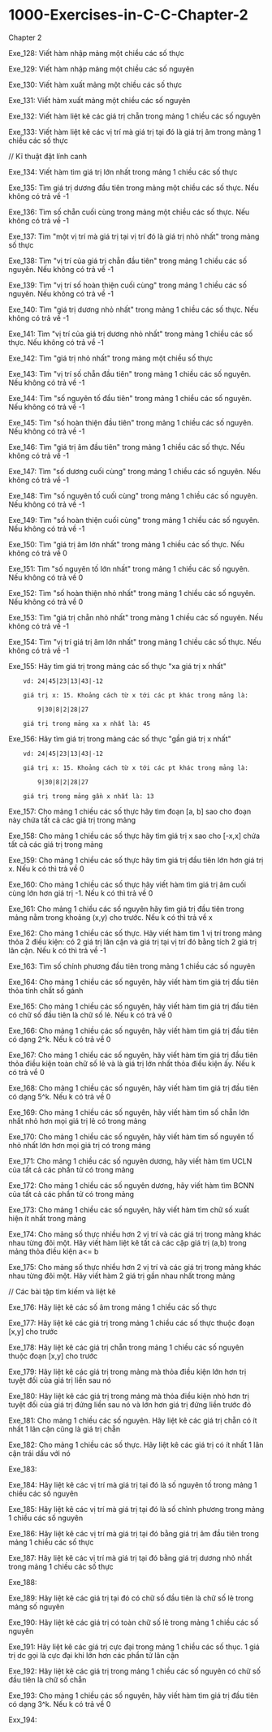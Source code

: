# 1000-Exercises-in-C-C-Chapter-2

Chapter 2

Exe_128: Viết hàm nhập mảng một chiều các số thực

Exe_129: Viết hàm nhập mảng một chiều các số nguyên

Exe_130: Viết hàm xuất mảng một chiều các số thực

Exe_131: Viết hàm xuất mảng một chiều các số nguyên

Exe_132: Viết hàm liệt kê các giá trị chẵn trong mảng 1 chiều các số nguyên

Exe_133: Viết hàm liệt kê các vị trí mà giá trị tại đó là giá trị âm trong mảng 1 chiều các số thực

// Kĩ thuật đặt lính canh

Exe_134: Viết hàm tìm giá trị lớn nhất trong mảng 1 chiều các số thực

Exe_135: Tìm giá trị dương đầu tiên trong mảng một chiều các số thực. Nếu không có trả về -1

Exe_136: Tìm số chẵn cuối cùng trong mảng một chiều các số thực. Nếu không có trả về -1

Exe_137: Tim "một vị trí mà giá trị tại vị trí đó là giá trị nhỏ nhất" trong mảng số thực

Exe_138: Tìm "vị trí của giá trị chẵn đầu tiên" trong mảng 1 chiều các số nguyên. Nếu không có trả về -1

Exe_139: Tìm "vị trí số hoàn thiện cuối cùng" trong mảng 1 chiều các số nguyên. Nếu không có trả về -1

Exe_140: Tìm "giá trị dương nhỏ nhất" trong mảng 1 chiều các số thực. Nếu không có trả về -1

Exe_141: Tìm "vị trí của giá trị dương nhỏ nhất" trong mảng 1 chiều các số thực. Nếu không có trả về -1

Exe_142: Tìm "giá trị nhỏ nhất" trong mảng một chiều số thực

Exe_143: Tìm "vị trí số chẵn đầu tiên" trong mảng 1 chiều các số nguyên. Nếu không có trả về -1

Exe_144: Tìm "số nguyên tố đầu tiên" trong mảng 1 chiều các số nguyên. Nếu không có trả về -1

Exe_145: Tìm "số hoàn thiện đầu tiên" trong mảng 1 chiều các số nguyên. Nếu không có trả về -1

Exe_146: Tìm "giá trị âm đầu tiên" trong mảng 1 chiều các số thực. Nếu không có trả về -1

Exe_147: Tìm "số dương cuối cùng" trong mảng 1 chiều các số nguyên. Nếu không có trả về -1

Exe_148: Tìm "số nguyên tố cuối cùng" trong mảng 1 chiều các số nguyên. Nếu không có trả về -1

Exe_149: Tìm "số hoàn thiện cuối cùng" trong mảng 1 chiều các số nguyên. Nếu không có trả về -1

Exe_150: Tìm "giá trị âm lớn nhất" trong mảng 1 chiều các số thực. Nếu không có trả về 0

Exe_151: Tìm "số nguyên tố lớn nhất" trong mảng 1 chiều các số nguyên. Nếu không có trả về 0

Exe_152: Tìm "số hoàn thiện nhỏ nhất" trong mảng 1 chiều các số nguyên. Nếu không có trả về 0

Exe_153: Tìm "giá trị chẵn nhỏ nhất" trong mảng 1 chiều các số nguyên. Nếu không có trả về -1

Exe_154: Tìm "vị trí giá trị âm lớn nhất" trong mảng 1 chiều các số thực. Nếu không có trả về -1

Exe_155: Hãy tìm giá trị trong mảng các số thực "xa giá trị x nhất"

        vd: 24|45|23|13|43|-12
        
        giá trị x: 15. Khoảng cách từ x tới các pt khác trong mảng là:
        
            9|30|8|2|28|27
            
        giá trị trong mảng xa x nhất là: 45

Exe_156: Hãy tìm giá trị trong mảng các số thực "gần giá trị x nhất"

        vd: 24|45|23|13|43|-12
        
        giá trị x: 15. Khoảng cách từ x tới các pt khác trong mảng là:
        
            9|30|8|2|28|27
            
        giá trị trong mảng gần x nhất là: 13

Exe_157: Cho mảng 1 chiều các số thực hãy tìm đoạn [a, b] sao cho đoạn này chứa tất cả các giá trị trong mảng

Exe_158: Cho mảng 1 chiều các số thực hãy tìm giá trị x sao cho [-x,x] chứa tất cả các giá trị trong mảng

Exe_159: Cho mảng 1 chiều các số thực hãy tìm giá trị đầu tiên lớn hơn giá trị x. Nếu k có thì trả về 0

Exe_160: Cho mảng 1 chiều các số thực hãy viết hàm tìm giá trị âm cuối cùng lớn hơn giá trị -1. Nếu k có thì trả về 0

Exe_161: Cho mảng 1 chiều các số nguyên hãy tìm giá trị đầu tiên trong mảng nằm trong khoảng (x,y) cho trước. Nếu k có thì trả về x

Exe_162: Cho mảng 1 chiều các số thực. Hãy viết hàm tìm 1 vị trí trong mảng thỏa 2 điều kiện: có 2 giá trị lân cận và giá trị tại vị trí đó bằng tích 2 giá trị lân cận. Nếu k có thì trả về -1

Exe_163: Tìm số chính phương đầu tiên trong mảng 1 chiều các số nguyên

Exe_164: Cho mảng 1 chiều các số nguyên, hãy viết hàm tìm giá trị đầu tiên thỏa tính chất số gánh

Exe_165: Cho mảng 1 chiều các số nguyên, hãy viết hàm tìm giá trị đầu tiên có chữ số đầu tiên là chữ số lẻ. Nếu k có trả về 0

Exe_166: Cho mảng 1 chiều các số nguyên, hãy viết hàm tìm giá trị đầu tiên có dạng 2^k. Nếu k có trả về 0

Exe_167: Cho mảng 1 chiều các số nguyên, hãy viết hàm tìm giá trị đầu tiên thỏa điều kiện toàn chữ số lẻ và là giá trị lớn nhất thỏa điều kiện ấy. Nếu k có trả về 0

Exe_168: Cho mảng 1 chiều các số nguyên, hãy viết hàm tìm giá trị đầu tiên có dạng 5^k. Nếu k có trả về 0

Exe_169: Cho mảng 1 chiều các số nguyên, hãy viết hàm tìm số chẵn lớn nhất nhỏ hơn mọi giá trị lẻ có trong mảng

Exe_170: Cho mảng 1 chiều các số nguyên, hãy viết hàm tìm số nguyên tố nhỏ nhất lớn hơn mọi giá trị có trong mảng

Exe_171: Cho mảng 1 chiều các số nguyên dương, hãy viết hàm tìm UCLN của tất cả các phần tử có trong mảng

Exe_172: Cho mảng 1 chiều các số nguyên dương, hãy viết hàm tìm BCNN của tất cả các phần tử có trong mảng

Exe_173: Cho mảng 1 chiều các số nguyên, hãy viết hàm tìm chữ số xuất hiện ít nhất trong mảng

Exe_174: Cho mảng số thực nhiều hơn 2 vị trí và các giá trị trong mảng khác nhau từng đôi một. Hãy viết hàm liệt kê tất cả các cặp giá trị (a,b) trong mảng thỏa điều kiện a<= b

Exe_175: Cho mảng số thực nhiều hơn 2 vị trí và các giá trị trong mảng khác nhau từng đôi một. Hãy viết hàm 2 giá trị gần nhau nhất trong mảng

// Các bài tập tìm kiếm và liệt kê

Exe_176: Hãy liệt kê các số âm trong mảng 1 chiều các số thực

Exe_177: Hãy liệt kê các giá trị trong mảng 1 chiều các số thực thuộc đoạn [x,y] cho trước

Exe_178: Hãy liệt kê các giá trị chẵn trong mảng 1 chiều các số nguyên thuộc đoạn [x,y] cho trước

Exe_179: Hãy liệt kê các giá trị trong mảng mà thỏa điều kiện lớn hơn trị tuyệt đối của giá trị liền sau nó

Exe_180: Hãy liệt kê các giá trị trong mảng mà thỏa điều kiện nhỏ hơn trị tuyệt đối của giá trị đứng liền sau nó và lớn hơn giá trị đứng liền trước đó

Exe_181: Cho mảng 1 chiều các số nguyên. Hãy liệt kê các giá trị chẵn có ít nhất 1 lân cận cũng là giá trị chẵn

Exe_182: Cho mảng 1 chiều các số thực. Hãy liệt kê các giá trị có ít nhất 1 lân cận trái dấu với nó

Exe_183:

Exe_184: Hãy liệt kê các vị trí mà giá trị tại đó là số nguyên tố trong mảng 1 chiều các số nguyên

Exe_185: Hãy liệt kê các vị trí mà giá trị tại đó là số chình phương trong mảng 1 chiều các số nguyên

Exe_186: Hãy liệt kê các vị trí mà giá trị tại đó bằng giá trị âm đầu tiên trong mảng 1 chiều các số thực

Exe_187: Hãy liệt kê các vị trí mà giá trị tại đó bằng giá trị dương nhỏ nhất trong mảng 1 chiều các số thực

Exe_188:

Exe_189: Hãy liệt kê các giá trị tại đó có chữ số đầu tiên là chữ số lẻ trong mảng số nguyên

Exe_190: Hãy liệt kê các giá trị có toàn chữ số lẻ trong mảng 1 chiều các số nguyên

Exe_191: Hãy liệt kê các giá trị cực đại trong mảng 1 chiều các số thục. 1 giá trị dc gọi là cực đại khi lớn hơn các phần tử lân cận

Exe_192: Hãy liệt kê các giá trị trong mảng 1 chiều các số nguyên có chữ số đầu tiên là chữ số chẵn

Exe_193: Cho mảng 1 chiều các số nguyên, hãy viết hàm tìm giá trị đầu tiên có dạng 3^k. Nếu k có trả về 0

Exx_194: 
